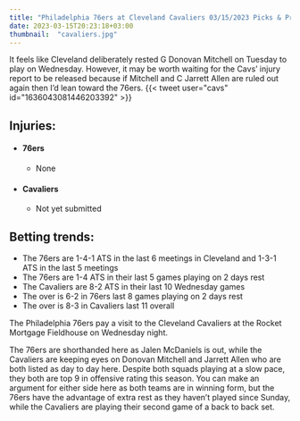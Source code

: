 ```yaml
---
title: "Philadelphia 76ers at Cleveland Cavaliers 03/15/2023 Picks & Preview"
date: 2023-03-15T20:23:18+03:00
thumbnail:  "cavaliers.jpg"
---
```

It feels like Cleveland deliberately rested G Donovan Mitchell on Tuesday to play on Wednesday. However, it may be worth waiting for the Cavs’ injury report to be released because if Mitchell and C Jarrett Allen are ruled out again then I’d lean toward the 76ers.<!--more-->
{{< tweet user="cavs" id="1636043081446203392" >}}
## Injuries:

  - #### 76ers

    - None

  - #### Cavaliers

    - Not yet submitted

## Betting trends:

  - The 76ers are 1-4-1 ATS in the last 6 meetings in Cleveland and 1-3-1 ATS in the last 5 meetings
  - The 76ers are 1-4 ATS in their last 5 games playing on 2 days rest
  - The Cavaliers are 8-2 ATS in their last 10 Wednesday games
  - The over is 6-2 in 76ers last 8 games playing on 2 days rest
  - The over is 8-3 in Cavaliers last 11 overall


The Philadelphia 76ers pay a visit to the Cleveland Cavaliers at the Rocket Mortgage Fieldhouse on Wednesday night.

The 76ers are shorthanded here as Jalen McDaniels is out, while the Cavaliers are keeping eyes on Donovan Mitchell and Jarrett Allen who are both listed as day to day here. Despite both squads playing at a slow pace, they both are top 9 in offensive rating this season. You can make an argument for either side here as both teams are in winning form, but the 76ers have the advantage of extra rest as they haven’t played since Sunday, while the Cavaliers are playing their second game of a back to back set.
